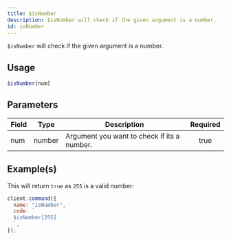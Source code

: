 ```yaml
---
title: $isNumber
description: $isNumber will check if the given argument is a number.
id: isNumber
---
```


`$isNumber` will check if the given argument is a number.

## Usage

```php
$isNumber[num]
```

## Parameters

| Field | Type   | Description                                 | Required |
| ----- | ------ | ------------------------------------------- | :------: |
| num   | number | Argument you want to check if its a number. |   true   |

## Example(s)

This will return `true` as `255` is a valid number:

```javascript
client.command({
  name: "isNumber",
  code: `
  $isNumber[255]
  `,
});
```
